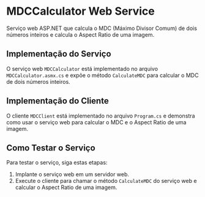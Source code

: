 # MDCCalculator Web Service

Serviço web ASP.NET que calcula o MDC (Máximo Divisor Comum) de dois números inteiros e calcula o Aspect Ratio de uma imagem.

## Implementação do Serviço

O serviço web `MDCCalculator` está implementado no arquivo `MDCCalculator.asmx.cs` e expõe o método `CalculateMDC` para calcular o MDC de dois números inteiros.

## Implementação do Cliente

O cliente `MDCClient` está implementado no arquivo `Program.cs` e demonstra como usar o serviço web para calcular o MDC e o Aspect Ratio de uma imagem.

## Como Testar o Serviço

Para testar o serviço, siga estas etapas:

1. Implante o serviço web em um servidor web.
2. Execute o cliente para chamar o método `CalculateMDC` do serviço web e calcular o Aspect Ratio de uma imagem.


